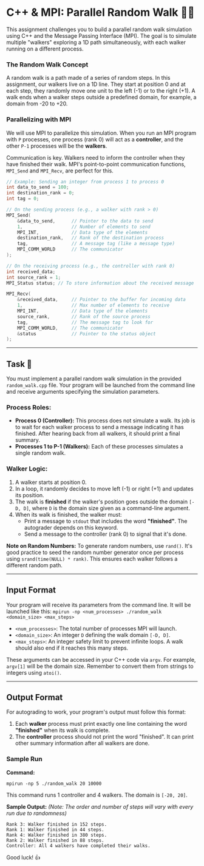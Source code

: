 # C++ & MPI: Parallel Random Walk 🚶‍♂️

This assignment challenges you to build a parallel random walk simulation using C++ and the Message Passing Interface (MPI). The goal is to simulate multiple "walkers" exploring a 1D path simultaneously, with each walker running on a different process.

### The Random Walk Concept

A random walk is a path made of a series of random steps. In this assignment, our walkers live on a 1D line. They start at position 0 and at each step, they randomly move one unit to the left (-1) or to the right (+1). A walk ends when a walker steps outside a predefined domain, for example, a domain from -20 to +20.

### Parallelizing with MPI

We will use MPI to parallelize this simulation. When you run an MPI program with `P` processes, one process (rank 0) will act as a **controller**, and the other `P-1` processes will be the **walkers**.

Communication is key. Walkers need to inform the controller when they have finished their walk. MPI's point-to-point communication functions, `MPI_Send` and `MPI_Recv`, are perfect for this.

```cpp
// Example: Sending an integer from process 1 to process 0
int data_to_send = 100;
int destination_rank = 0;
int tag = 0;

// On the sending process (e.g., a walker with rank > 0)
MPI_Send(
    &data_to_send,      // Pointer to the data to send
    1,                  // Number of elements to send
    MPI_INT,            // Data type of the elements
    destination_rank,   // Rank of the destination process
    tag,                // A message tag (like a message type)
    MPI_COMM_WORLD      // The communicator
);

// On the receiving process (e.g., the controller with rank 0)
int received_data;
int source_rank = 1;
MPI_Status status; // To store information about the received message

MPI_Recv(
    &received_data,     // Pointer to the buffer for incoming data
    1,                  // Max number of elements to receive
    MPI_INT,            // Data type of the elements
    source_rank,        // Rank of the source process
    tag,                // The message tag to look for
    MPI_COMM_WORLD,     // The communicator
    &status             // Pointer to the status object
);
```

---

## Task 🎯

You must implement a parallel random walk simulation in the provided `random_walk.cpp` file. Your program will be launched from the command line and receive arguments specifying the simulation parameters.

### Process Roles:

- **Process 0 (Controller):** This process does not simulate a walk. Its job is to wait for each walker process to send a message indicating it has finished. After hearing back from all walkers, it should print a final summary.
- **Processes 1 to P-1 (Walkers):** Each of these processes simulates a single random walk.

### Walker Logic:

1.  A walker starts at position 0.
2.  In a loop, it randomly decides to move left (-1) or right (+1) and updates its position.
3.  The walk is **finished** if the walker's position goes outside the domain `[-D, D]`, where `D` is the domain size given as a command-line argument.
4.  When its walk is finished, the walker must:
    - Print a message to `stdout` that includes the word **"finished"**. The autograder depends on this keyword.
    - Send a message to the controller (rank 0) to signal that it's done.

**Note on Random Numbers:** To generate random numbers, use `rand()`. It's good practice to seed the random number generator once per process using `srand(time(NULL) * rank)`. This ensures each walker follows a different random path.

---

## Input Format

Your program will receive its parameters from the command line. It will be launched like this:
`mpirun -np <num_processes> ./random_walk <domain_size> <max_steps>`

- `<num_processes>`: The total number of processes MPI will launch.
- `<domain_size>`: An integer `D` defining the walk domain `[-D, D]`.
- `<max_steps>`: An integer safety limit to prevent infinite loops. A walk should also end if it reaches this many steps.

These arguments can be accessed in your C++ code via `argv`. For example, `argv[1]` will be the domain size. Remember to convert them from strings to integers using `atoi()`.

---

## Output Format

For autograding to work, your program's output must follow this format:

1.  Each **walker** process must print exactly one line containing the word **"finished"** when its walk is complete.
2.  The **controller** process should not print the word "finished". It can print other summary information after all walkers are done.

### Sample Run

**Command:**

```shell
mpirun -np 5 ./random_walk 20 10000
```

This command runs 1 controller and 4 walkers. The domain is `[-20, 20]`.

**Sample Output:**
_(Note: The order and number of steps will vary with every run due to randomness)_

```
Rank 3: Walker finished in 152 steps.
Rank 1: Walker finished in 44 steps.
Rank 4: Walker finished in 380 steps.
Rank 2: Walker finished in 88 steps.
Controller: All 4 walkers have completed their walks.
```

Good luck\! 👍
